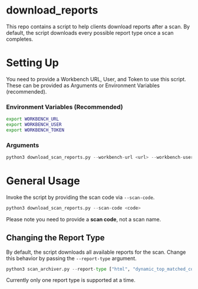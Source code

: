 # download_reports

This repo contains a script to help clients download reports after a scan.
By default, the script downloads every possible report type once a scan completes.

# Setting Up

You need to provide a Workbench URL, User, and Token to use this script.
These can be provided as Arguments or Environment Variables (recommended).

### Environment Variables (Recommended)

```sh
export WORKBENCH_URL
export WORKBENCH_USER
export WORKBENCH_TOKEN
```

### Arguments

```python
python3 download_scan_reports.py --workbench-url <url> --workbench-user <user> --workbench-token <token>
```

# General Usage

Invoke the script by providing the scan code via `--scan-code`.

```python
python3 download_scan_reports.py --scan-code <code>
```

Please note you need to provide a **scan code**, not a scan name.

## Changing the Report Type

By default, the script downloads all available reports for the scan. 
Change this behavior by passing the `--report-type` argument.

```python
python3 scan_archiver.py --report-type ["html", "dynamic_top_matched_components", "xlsx", "spdx", "spdx_lite", "cyclone_dx", "string_match"]
```

Currently only one report type is supported at a time.